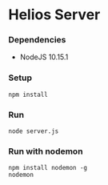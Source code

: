 # Helios Server

### Dependencies
* NodeJS 10.15.1

### Setup
```
npm install
```

### Run
```
node server.js
```

### Run with nodemon
```
npm install nodemon -g
nodemon
```

